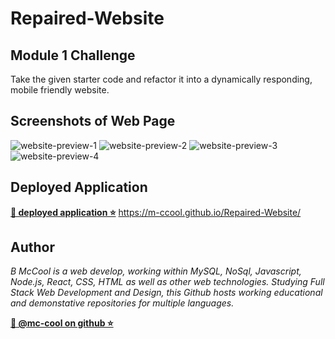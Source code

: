 # Repaired-Website

## Module 1 Challenge
Take the given starter code and refactor it into a dynamically responding, mobile friendly website. 

## Screenshots of Web Page

![website-preview-1](https://user-images.githubusercontent.com/101916187/192193309-dc9728bf-ff07-4294-bfe0-ec41fc1f376b.png)
![website-preview-2](https://user-images.githubusercontent.com/101916187/192193310-8544f415-9d60-4488-bcb7-a96f2911de51.png)
![website-preview-3](https://user-images.githubusercontent.com/101916187/192193311-6c4363e5-d2c7-478e-97ea-e5ca483ec8b6.png)
![website-preview-4](https://user-images.githubusercontent.com/101916187/192193312-4112882e-e05c-4417-a356-72634275e706.png)



## Deployed Application
**[🔗 deployed application ⭐](https://m-ccool.github.io/Repaired-Website/)**
https://m-ccool.github.io/Repaired-Website/


## Author

*B McCool is a web develop, working within MySQL, NoSql, Javascript, Node.js, React, CSS, HTML as well as other web technologies. Studying Full Stack Web Development and Design, this Github hosts working educational and demonstative repositories for multiple languages.*

**[🐉 @mc-cool on github ⭐](https://github.com/m-ccool)**
